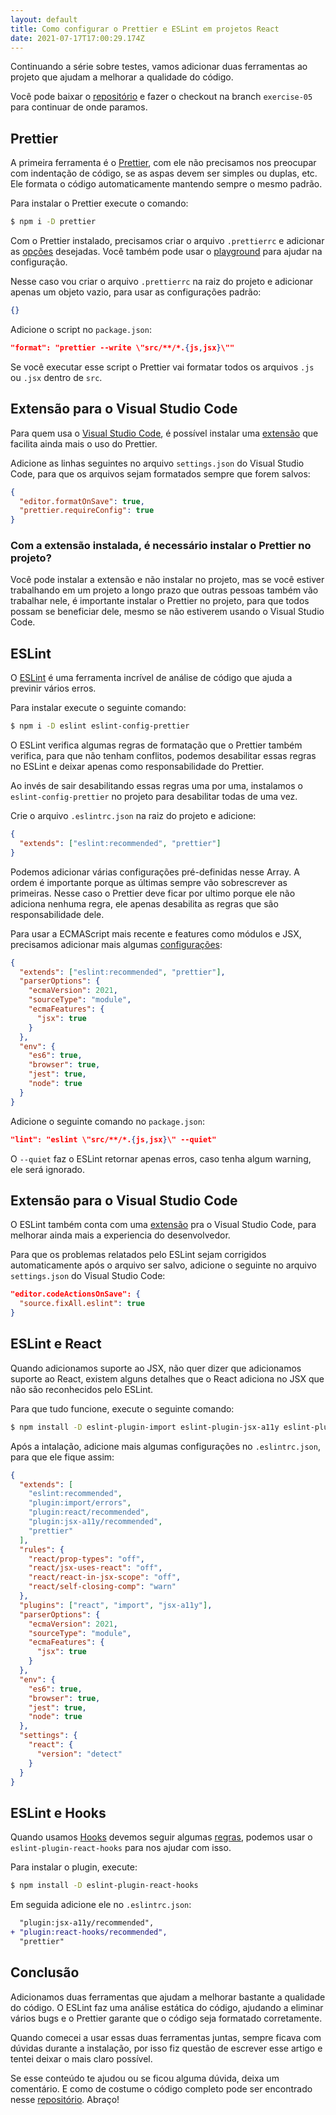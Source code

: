 ```yaml
---
layout: default
title: Como configurar o Prettier e ESLint em projetos React
date: 2021-07-17T17:00:29.174Z
---
```

Continuando a série sobre testes, vamos adicionar duas ferramentas ao projeto que ajudam a melhorar a qualidade do código.

Você pode baixar o [repositório](https://github.com/felipecesr/react-com-tdd-na-pratica/tree/master) e fazer o checkout na branch `exercise-05` para continuar de onde paramos.

## Prettier
A primeira ferramenta é o [Prettier](https://prettier.io/), com ele não precisamos nos preocupar com indentação de código, se as aspas devem ser simples ou duplas, etc. Ele formata o código automaticamente mantendo sempre o mesmo padrão.

Para instalar o Prettier execute o comando:

```bash
$ npm i -D prettier
```

Com o Prettier instalado, precisamos criar o arquivo `.prettierrc` e adicionar as [opções](https://prettier.io/docs/en/options.html) desejadas. Você também pode usar o [playground](https://prettier.io/playground/) para ajudar na configuração.

Nesse caso vou criar o arquivo `.prettierrc` na raiz do projeto e adicionar apenas um objeto vazio, para usar as configurações padrão:

```json
{}
```

Adicione o script no `package.json`:

```json
"format": "prettier --write \"src/**/*.{js,jsx}\""
```

Se você executar esse script o Prettier vai formatar todos os arquivos `.js` ou `.jsx` dentro de `src`.

## Extensão para o Visual Studio Code

Para quem usa o [Visual Studio Code](https://code.visualstudio.com/), é possível instalar uma [extensão](https://marketplace.visualstudio.com/items?itemName=esbenp.prettier-vscode) que facilita ainda mais o uso do Prettier.

Adicione as linhas seguintes no arquivo `settings.json` do Visual Studio Code, para que os arquivos sejam formatados sempre que forem salvos:

```json
{
  "editor.formatOnSave": true,
  "prettier.requireConfig": true
}
```

### Com a extensão instalada, é necessário instalar o Prettier no projeto?

Você pode instalar a extensão e não instalar no projeto, mas se você estiver trabalhando em um projeto a longo prazo que outras pessoas também vão trabalhar nele, é importante instalar o Prettier no projeto, para que todos possam se beneficiar dele, mesmo se não estiverem usando o Visual Studio Code.

## ESLint

O [ESLint](https://eslint.org/) é uma ferramenta incrível de análise de código que ajuda a previnir vários erros.

Para instalar execute o seguinte comando:

```bash
$ npm i -D eslint eslint-config-prettier
```

O ESLint verifica algumas regras de formatação que o Prettier também verifica, para que não tenham conflitos, podemos desabilitar essas regras no ESLint e deixar apenas como responsabilidade do Prettier.

Ao invés de sair desabilitando essas regras uma por uma, instalamos o `eslint-config-prettier` no projeto para desabilitar todas de uma vez.

Crie o arquivo `.eslintrc.json` na raiz do projeto e adicione:

```json
{
  "extends": ["eslint:recommended", "prettier"]
}
```

Podemos adicionar várias configurações pré-definidas nesse Array. A ordem é importante porque as últimas sempre vão sobrescrever as primeiras. Nesse caso o Prettier deve ficar por ultimo porque ele não adiciona nenhuma regra, ele apenas desabilita as regras que são responsabilidade dele.

Para usar a ECMAScript mais recente e features como módulos e JSX, precisamos adicionar mais algumas [configurações](https://eslint.org/docs/user-guide/configuring/language-options):

```json
{
  "extends": ["eslint:recommended", "prettier"],
  "parserOptions": {
    "ecmaVersion": 2021,
    "sourceType": "module",
    "ecmaFeatures": {
      "jsx": true
    }
  },
  "env": {
    "es6": true,
    "browser": true,
    "jest": true,
    "node": true
  }
}
```

Adicione o seguinte comando no `package.json`:

```json
"lint": "eslint \"src/**/*.{js,jsx}\" --quiet"
```

O `--quiet` faz o ESLint retornar apenas erros, caso tenha algum warning, ele será ignorado.

## Extensão para o Visual Studio Code

O ESLint também conta com uma [extensão](https://marketplace.visualstudio.com/items?itemName=dbaeumer.vscode-eslint) pra o Visual Studio Code, para melhorar ainda mais a experiencia do desenvolvedor.

Para que os problemas relatados pelo ESLint sejam corrigidos automaticamente após o arquivo ser salvo, adicione o seguinte no arquivo `settings.json` do Visual Studio Code:

```json
"editor.codeActionsOnSave": {
  "source.fixAll.eslint": true
}
```

## ESLint e React

Quando adicionamos suporte ao JSX, não quer dizer que adicionamos suporte ao React, existem alguns detalhes que o React adiciona no JSX que não são reconhecidos pelo ESLint.

Para que tudo funcione, execute o seguinte comando: 

```bash
$ npm install -D eslint-plugin-import eslint-plugin-jsx-a11y eslint-plugin-react  
```

Após a intalação, adicione mais algumas configurações no `.eslintrc.json`, para que ele fique assim:

```json
{
  "extends": [
    "eslint:recommended",
    "plugin:import/errors",
    "plugin:react/recommended",
    "plugin:jsx-a11y/recommended",
    "prettier"
  ],
  "rules": {
    "react/prop-types": "off",
    "react/jsx-uses-react": "off",
    "react/react-in-jsx-scope": "off",
    "react/self-closing-comp": "warn"
  },
  "plugins": ["react", "import", "jsx-a11y"],
  "parserOptions": {
    "ecmaVersion": 2021,
    "sourceType": "module",
    "ecmaFeatures": {
      "jsx": true
    }
  },
  "env": {
    "es6": true,
    "browser": true,
    "jest": true,
    "node": true
  },
  "settings": {
    "react": {
      "version": "detect"
    }
  }
}
```

## ESLint e Hooks

Quando usamos [Hooks](https://reactjs.org/docs/hooks-intro.html) devemos seguir algumas [regras](https://reactjs.org/docs/hooks-rules.html), podemos usar o `eslint-plugin-react-hooks` para nos ajudar com isso.

Para instalar o plugin, execute:

```bash
$ npm install -D eslint-plugin-react-hooks
```

Em seguida adicione ele no `.eslintrc.json`:

```diff
  "plugin:jsx-a11y/recommended",
+ "plugin:react-hooks/recommended",
  "prettier"
```

## Conclusão

Adicionamos duas ferramentas que ajudam a melhorar bastante a qualidade do código. O ESLint faz uma análise estática do código, ajudando a eliminar vários bugs e o Prettier garante que o código seja formatado corretamente.

Quando comecei a usar essas duas ferramentas juntas, sempre ficava com dúvidas durante a instalação, por isso fiz questão de escrever esse artigo e tentei deixar o mais claro possível.

Se esse conteúdo te ajudou ou se ficou alguma dúvida, deixa um comentário. E como de costume o código completo pode ser encontrado nesse [repositório](https://github.com/felipecesr/react-com-tdd-na-pratica/tree/exercise-06). Abraço!

